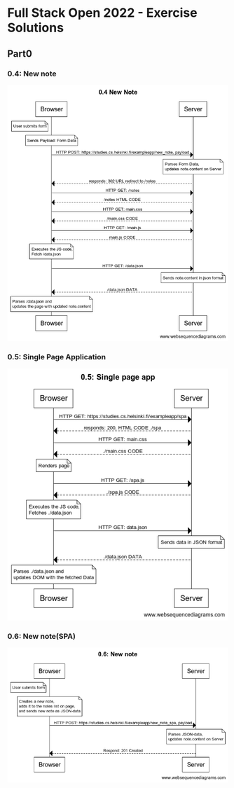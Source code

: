 # Full Stack Open 2022 - Exercise Solutions

## Part0

### 0.4: New note

![0.4: New Note](./0.4_new_note.png)

### 0.5: Single Page Application

![0.5: Single Page Application](./0.5_single_page_app.png)

### 0.6: New note(SPA)

![0.6: New Note(SPA)](./0.6_new_note.png)
